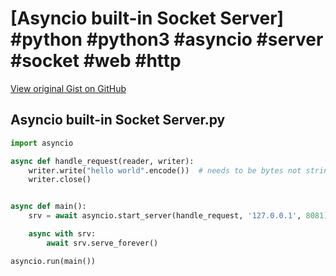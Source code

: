 # [Asyncio built-in Socket Server] #python #python3 #asyncio #server #socket #web #http

[View original Gist on GitHub](https://gist.github.com/Integralist/752e8620783d7507af9130e1954cf6f7)

## Asyncio built-in Socket Server.py

```python
import asyncio

async def handle_request(reader, writer):
    writer.write("hello world".encode())  # needs to be bytes not string
    writer.close()


async def main():
    srv = await asyncio.start_server(handle_request, '127.0.0.1', 8081)

    async with srv:
        await srv.serve_forever()

asyncio.run(main())
```

